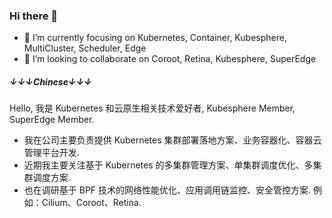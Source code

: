 ### Hi there 👋

- 🌱 I’m currently focusing on Kubernetes, Container, Kubesphere, MultiCluster, Scheduler, Edge
- 👯 I’m looking to collaborate on Coroot, Retina, Kubesphere, SuperEdge

##### ↓↓↓Chinese↓↓↓
Hello, 我是 Kubernetes 和云原生相关技术爱好者, Kubesphere Member, SuperEdge Member.
- 我在公司主要负责提供 Kubernetes 集群部署落地方案、业务容器化、容器云管理平台开发.
- 近期我主要关注基于 Kubernetes 的多集群管理方案、单集群调度优化、多集群调度方案.
- 也在调研基于 BPF 技术的网络性能优化、应用调用链监控、安全管控方案. 例如：Cilium、Coroot、Retina.

<!--
**wenhuwang/wenhuwang** is a ✨ _special_ ✨ repository because its `README.md` (this file) appears on your GitHub profile.

Here are some ideas to get you started:

- 🔭 I’m currently working on ...
- 🤔 I’m looking for help with ...
- 💬 Ask me about ...
- 📫 How to reach me: ...
- 😄 Pronouns: ...
- ⚡ Fun fact: ...
-->

